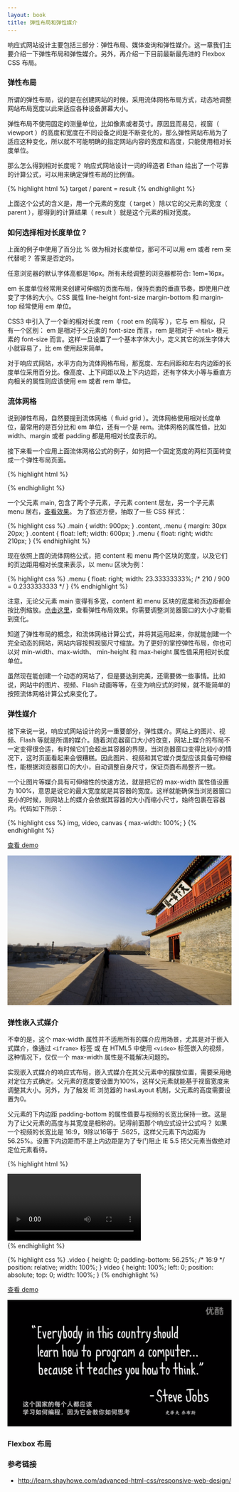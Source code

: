 ```yaml
---
layout: book
title: 弹性布局和弹性媒介
---
```


响应式网站设计主要包括三部分：弹性布局、媒体查询和弹性媒介。这一章我们主要介绍一下弹性布局和弹性媒介。另外，再介绍一下目前最新最先进的 Flexbox CSS 布局。

### 弹性布局

所谓的弹性布局，说的是在创建网站的时候，采用流体网格布局方式，动态地调整网站布局宽度以此来适应各种设备屏幕大小。

弹性布局不使用固定的测量单位，比如像素或者英寸。原因显而易见，视窗（ viewport ）的高度和宽度在不同设备之间是不断变化的，那么弹性网站布局为了适应这种变化，所以就不可能明确的指定网站内容的宽度和高度，只能使用相对长度单位。

那么怎么得到相对长度呢？ 响应式网站设计一词的缔造者 Ethan 给出了一个可靠的计算公式，可以用来确定弹性布局的比例值。

{% highlight html %}
target / parent = result
{% endhighlight %}

上面这个公式的含义是，用一个元素的宽度（ target ）除以它的父元素的宽度（ parent ），那得到的计算结果（ result ）就是这个元素的相对宽度。

### 如何选择相对长度单位？

上面的例子中使用了百分比 % 做为相对长度单位，那可不可以用 em 或者 rem 来代替呢？ 答案是否定的。

任意浏览器的默认字体高都是16px。所有未经调整的浏览器都符合: 1em=16px。

em 长度单位经常用来创建可伸缩的页面布局，保持页面的垂直节奏，即使用户改变了字体的大小。CSS 属性 line-height font-size margin-bottom 和 margin-top 经常使用 em 单位。

CSS3 中引入了一个新的相对长度 rem（ root em 的简写 ），它与 em 相似，只有一个区别： em 是相对于父元素的 font-size 而言，rem 是相对于 `<html>` 根元素的 font-size 而言。这样一旦设置了一个基本字体大小，定义其它的派生字体大小就容易了，比 em 使用起来简单。

对于响应式网站，水平方向为流体网格布局，那宽度、左右间距和左右内边距的长度单位采用百分比。像高度、上下间距以及上下内边距，还有字体大小等与垂直方向相关的属性则应该使用 em 或者 rem 单位。

### 流体网格

说到弹性布局，自然要提到流体网格（ fluid grid ）。流体网格使用相对长度单位，最常用的是百分比和 em 单位，还有一个是 rem。流体网格的属性值，比如 width、margin
或者 padding 都是用相对长度表示的。

接下来看一个应用上面流体网格公式的例子，如何把一个固定宽度的两栏页面转变成一个弹性布局页面。

{% highlight html %}
<div class="main">
  <div class="content"></div>
  <div class="sidebar"></div>
</div>
{% endhighlight %}

一个父元素 main, 包含了两个子元素，子元素 content 居左，另一个子元素 menu 居右，[查看效果](http://book.haoduoshipin.com/go-responsive/demo/layout/fixed.html)。
为了叙述方便，抽取了一些 CSS 样式：

{% highlight css %}
.main {
  width: 900px;
}
.content, .menu {
  margin: 30px 20px;
}
.content {
  float: left;
  width: 600px;
}
.menu {
  float: right;
  width: 210px;
}
{% endhighlight %}

现在依照上面的流体网格公式，把 content 和 menu 两个区块的宽度，以及它们的页边距用相对长度来表示，以 menu 区块为例：

{% highlight css %}
.menu {
  float: right;
  width: 23.33333333%; /* 210 / 900 = 0.2333333333 */
}
{% endhighlight %}

注意，无论父元素 main 变得有多宽，content 和 menu 区块的宽度和页边距都会按比例缩放。[点击这里](http://book.haoduoshipin.com/go-responsive/demo/layout/flexible.html)，查看弹性布局效果。你需要调整浏览器窗口的大小才能看到变化。



知道了弹性布局的概念，和流体网格计算公式，并将其运用起来，你就能创建一个完全动态的网站，网站内容按照视窗尺寸缩放。为了更好的掌控弹性布局，你也可以对
min-width、max-width、 min-height 和 max-height 属性值采用相对长度单位。

虽然现在能创建一个动态的网站了，但是要达到完美，还需要做一些事情。比如说，网站中的图片、视频、Flash 动画等等，在变为响应式的时候，就不能简单的按照流体网格计算公式来变化了。

### 弹性媒介

接下来说一说，响应式网站设计的另一重要部分，弹性媒介。网站上的图片、视频、Flash 等就是所谓的媒介。随着浏览器窗口大小的改变，网站上媒介的布局不一定变得很合适，有时候它们会超出其容器的界限，当浏览器窗口变得比较小的情况下，这时页面看起来会很糟糕。因此图片、视频和其它媒介类型应该具备可伸缩性，能根据浏览器窗口的大小，自动调整自身尺寸，保证页面布局整齐一致。

一个让图片等媒介具有可伸缩性的快速方法，就是把它的 max-width 属性值设置为 100%，意思是说它的最大宽度就是其容器的宽度。这样就能确保当浏览器窗口变小的时候，则网站上的媒介会依据其容器的大小而缩小尺寸，始终包裹在容器内。代码如下所示：

{% highlight css %}
img, video, canvas {
  max-width: 100%;
}
{% endhighlight %}


[查看 demo](http://book.haoduoshipin.com/go-responsive/demo/layout/image.html)

![](images/layout/pass.jpg)

### 弹性嵌入式媒介

不幸的是，这个 max-width 属性并不适用所有的媒介应用场景，尤其是对于嵌入式媒介，像通过 `<iframe>` 标签 或 在 HTML5 中使用 `<video>` 标签嵌入的视频，这种情况下，仅仅一个 max-width 属性是不能解决问题的。

实现嵌入式媒介的响应式布局，嵌入式媒介在其父元素中的摆放位置，需要采用绝对定位方式确定。父元素的宽度要设置为100%，这样父元素就能基于视窗宽度来调整其大小。另外，为了触发 IE 浏览器的 hasLayout 机制，父元素的高度需要设置为0。

父元素的下内边距 padding-bottom 的属性值要与视频的长宽比保持一致。这是为了让父元素的高度与其宽度是相称的。记得前面那个响应式设计公式吗？ 如果一个视频的长宽比是 16:9，9除以16等于 .5625，这样父元素下内边距为56.25%。设置下内边距而不是上内边距是为了专门阻止 IE 5.5 把父元素当做绝对定位元素看待。

{% highlight html %}
<div class="video">
  <video src="video/code.mov"></video>
</div>
{% endhighlight %}

{% highlight css %}
.video {
  height: 0;
  padding-bottom: 56.25%; /* 16:9 */
  position: relative;
  width: 100%;
}
video {
  height: 100%;
  left: 0;
  position: absolute;
  top: 0;
  width: 100%;
}
{% endhighlight %}


[查看 demo](http://book.haoduoshipin.com/go-responsive/demo/layout/video.html)

![](images/layout/code.png)

### Flexbox 布局

### 参考链接

- <http://learn.shayhowe.com/advanced-html-css/responsive-web-design/>
